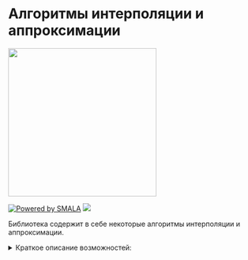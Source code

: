 # Алгоритмы интерполяции и аппроксимации
<img src="https://user-images.githubusercontent.com/37026894/147407100-6a38ee1e-63b4-4ddb-9ed3-5b6307137860.png" width="300" />

[![Powered by SMALA](https://img.shields.io/badge/powered%20by-SMALA-orange.svg?style=flat&colorA=E1432D&colorB=007D1B)](
https://github.com/SMALA-comand)
![](https://img.shields.io/apm/l/vim-mode)

Библиотека содержит в себе некоторые алгоритмы интерполяции и аппроксимации.


<details><summary>Краткое описание возможностей:</summary>

  1. Интерполяция методом Лагранжа
  2. Интерполяция методом Ньютона
  3. Интерполяция методом кубического сплайна
  4. Аппроксимация линейной функцией
  5. Аппроксимация квадратичной функцией
  6. Аппроксимация функцией нормального распределения

</details>

